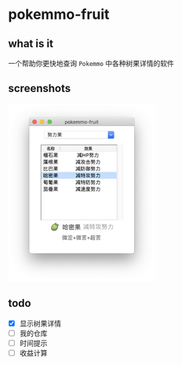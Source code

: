 # pokemmo-fruit
## what is it
一个帮助你更快地查询 `Pokemmo` 中各种树果详情的软件

## screenshots
<div>
    <img width="300" src="https://raw.githubusercontent.com/InfiniteXyy/pokemmo-fruit/master/assets/screenshots/1.png"/>
</div>

## todo
- [x] 显示树果详情
- [ ] 我的仓库
- [ ] 时间提示
- [ ] 收益计算
